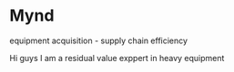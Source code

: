 # Mynd
equipment acquisition - supply chain efficiency




Hi guys I am a residual value exppert in heavy equipment
